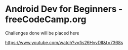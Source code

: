# Android Dev for Beginners - freeCodeCamp.org
 Challenges done will be placed here

https://www.youtube.com/watch?v=fis26HvvDII&t=7368s
